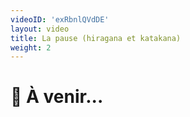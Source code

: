 ```yaml
---
videoID: 'exRbnlQVdDE'
layout: video
title: La pause (hiragana et katakana)
weight: 2
---
```


# 👷 À venir...
